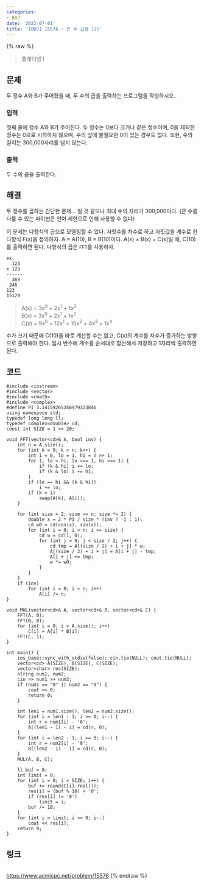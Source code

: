 ```yaml
---
categories:
- BOJ
date: '2022-07-01'
title: '[BOJ] 15576 - 큰 수 곱셈 (2)'
---
```


{% raw %}
> 플래티넘 I<br>

## 문제
두 정수 A와 B가 주어졌을 때, 두 수의 곱을 출력하는 프로그램을 작성하시오.

### 입력
첫째 줄에 정수 A와 B가 주어진다. 두 정수는 0보다 크거나 같은 정수이며, 0을 제외한 정수는 0으로 시작하지 않으며, 수의 앞에 불필요한 0이 있는 경우도 없다. 또한, 수의 길이는 300,000자리를 넘지 않는다.

### 출력
두 수의 곱을 출력한다.

## 해결
두 정수를 곱하는 간단한 문제... 일 것 같으나 최대 수의 자리가 300,000이다. (큰 수를 다룰 수 있는 파이썬은 언어 제한으로 인해 사용할 수 없다)

이 문제는 다항식의 곱으로 모델링할 수 있다. 자릿수를 차수로 하고 자릿값을 계수로 한 다항식 F(x)을 정의하자. A = A(10), B = B(10)이다. A(x) × B(x) = C(x)일 때, C(10)를 출력하면 된다. 다항식의 곱은 `FFT`를 사용하자.
```
ex.
  123
x 123
------
  369
 246
123
15129
```
> A(x) = 3x<sup>0</sup> + 2x<sup>1</sup> + 1x<sup>2</sup><br>
> B(x) = 3x<sup>0</sup> + 2x<sup>1</sup> + 1x<sup>2</sup><br>
> C(x) = 9x<sup>0</sup> + 12x<sup>1</sup> + 10x<sup>2</sup> + 4x<sup>3</sup> + 1x<sup>4</sup><br>

수가 크기 때문에 C(10)을 바로 계산할 수는 없고, C(x)의 계수를 차수가 증가하는 방향으로 출력해야 한다. 임시 변수에 계수를 순서대로 합산해서 저장하고 1자리씩 출력하면 된다.

## 코드
```
#include <iostream>
#include <vector>
#include <cmath>
#include <complex>
#define PI 3.14159265358979323846
using namespace std;
typedef long long ll;
typedef complex<double> cd;
const int SIZE = 1 << 20;

void FFT(vector<cd>& A, bool inv) {
	int n = A.size();
	for (int k = 0; k < n; k++) {
		int i = 0, lo = 1, hi = n >> 1;
		for (; lo < hi; lo <<= 1, hi >>= 1) {
			if (k & hi) i += lo;
			if (k & lo) i += hi;
		}
		if (lo == hi && (k & hi))
			i += lo;
		if (k < i)
			swap(A[k], A[i]);
	}

	for (int size = 2; size <= n; size *= 2) {
		double x = 2 * PI / size * (inv ? -1 : 1);
		cd w0 = cd(cos(x), sin(x));
		for (int i = 0; i < n; i += size) {
			cd w = cd(1, 0);
			for (int j = 0; j < size / 2; j++) {
				cd tmp = A[(size / 2) + i + j] * w;
				A[(size / 2) + i + j] = A[i + j] - tmp;
				A[i + j] += tmp;
				w *= w0;
			}
		}
	}
	if (inv)
		for (int i = 0; i < n; i++)
			A[i] /= n;
}

void MUL(vector<cd>& A, vector<cd>& B, vector<cd>& C) {
	FFT(A, 0);
	FFT(B, 0);
	for (int i = 0; i < A.size(); i++)
		C[i] = A[i] * B[i];
	FFT(C, 1);
}

int main() {
	ios_base::sync_with_stdio(false); cin.tie(NULL); cout.tie(NULL);
	vector<cd> A(SIZE), B(SIZE), C(SIZE);
	vector<char> res(SIZE);
	string num1, num2;
	cin >> num1 >> num2;
	if (num1 == "0" || num2 == "0") {
		cout << 0;
		return 0;
	}

	int len1 = num1.size(), len2 = num2.size();
	for (int i = len1 - 1; i >= 0; i--) {
		int r = num1[i] - '0';
		A[(len1 - 1) - i] = cd(r, 0);
	}
	for (int i = len2 - 1; i >= 0; i--) {
		int r = num2[i] - '0';
		B[(len2 - 1) - i] = cd(r, 0);
	}
	MUL(A, B, C);

	ll buf = 0;
	int limit = 0;
	for (int i = 0; i < SIZE; i++) {
		buf += round(C[i].real());
		res[i] = (buf % 10) + '0';
		if (res[i] != '0')
			limit = i;
		buf /= 10;
	}
	for (int i = limit; i >= 0; i--)
		cout << res[i];
	return 0;
}
```

## 링크
<br>https://www.acmicpc.net/problem/15576
{% endraw %}